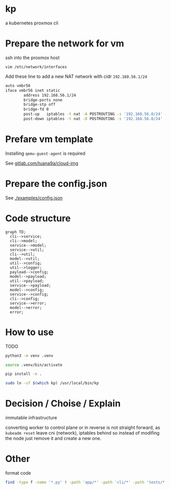 # kp

a kubernetes proxmox cli

# Prepare the network for vm

ssh into the proxmox host

`vim /etc/network/interfaces`

Add these line to add a new NAT network with cidr `192.168.56.1/24`

```bash
auto vmbr56
iface vmbr56 inet static
        address 192.168.56.1/24
        bridge-ports none
        bridge-stp off
        bridge-fd 0
        post-up   iptables -t nat -A POSTROUTING -s '192.168.56.0/24' -o vmbr0 -j MASQUERADE
        post-down iptables -t nat -D POSTROUTING -s '192.168.56.0/24' -o vmbr0 -j MASQUERADE
```

# Prefare vm template

Installing `qemu-guest-agent` is required

See [gitlab.com/tuana9a/cloud-img](https://gitlab.com/tuana9a/cloud-img)

# Prepare the config.json

See [./examples/config.json](./examples/config.json)

# Code structure

```mermaid
graph TD;
  cli-->service;
  cli-->model;
  service-->model;
  service-->util;
  cli-->util;
  model-->util;
  util-->config;
  util-->logger;
  payload-->config;
  model-->payload;
  util-->payload;
  service-->payload;
  model-->config;
  service-->config;
  cli-->config;
  service-->error;
  model-->error;
  error;
```

# How to use

TODO
```bash
python3 -m venv .venv
```

```bash
source .venv/bin/activate
```

```bash
pip install -e .
```

```bash
sudo ln -sf $(which kp) /usr/local/bin/kp
```

# Decision / Choise / Explain

immutable infrastructure

converting worker to control plane or in reverse is not straight forward, as `kubeadm reset` leave cni (network), iptables behind so instead of modifing the node just remove it and create a new one.

# Other

format code

```bash
find -type f -name '*.py' ! -path 'app/*' -path 'cli/*' -path 'tests/*' -exec autopep8 --in-place --aggressive --aggressive '{}' \;
```
